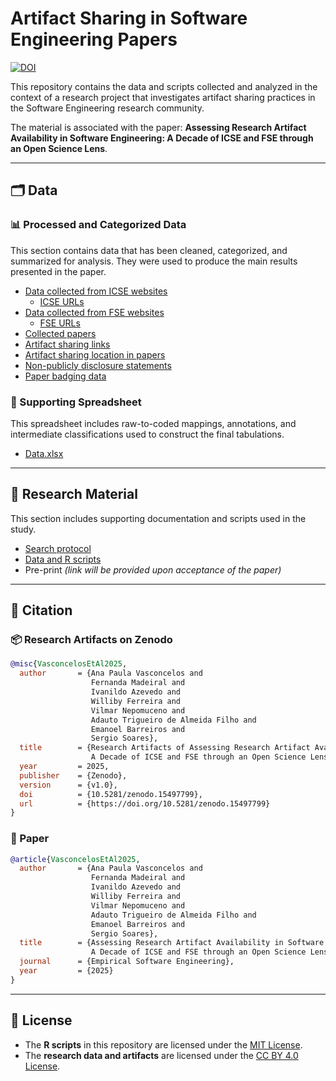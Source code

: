 # Artifact Sharing in Software Engineering Papers

[![DOI](https://zenodo.org/badge/DOI/10.5281/zenodo.15497799.svg)](https://doi.org/10.5281/zenodo.15497799)

This repository contains the data and scripts collected and analyzed in the context of a research project that investigates artifact sharing practices in the Software Engineering research community.

The material is associated with the paper: **Assessing Research Artifact Availability in Software Engineering: A Decade of ICSE and FSE through an Open Science Lens**.

---

## 🗂️ Data

### 📊 Processed and Categorized Data

This section contains data that has been cleaned, categorized, and summarized for analysis. They were used to produce the main results presented in the paper.

- [Data collected from ICSE websites](data/ICSE_data_collected_from_websites.md)
  - [ICSE URLs](data/ICSE_websites.md)
- [Data collected from FSE websites](data/FSE_data_collected_from_websites.md)
  - [FSE URLs](data/FSE_websites.md)
- [Collected papers](data/collected_papers.md)
- [Artifact sharing links](data/artifact_sharing_links.md)
- [Artifact sharing location in papers](data/artifact-sharing-section.md)
- [Non-publicly disclosure statements](data/non-publicly-disclosure_statements.md)
- [Paper badging data](data/badging.md)

### 📝 Supporting Spreadsheet

This spreadsheet includes raw-to-coded mappings, annotations, and intermediate classifications used to construct the final tabulations.

- [Data.xlsx](/data/scripts/Data.xlsx)

---

## 🔬 Research Material

This section includes supporting documentation and scripts used in the study.

  - [Search protocol](data/artifacts-search-protocol.md)
  - [Data and R scripts](data/data-and-scripts.md)
  - Pre-print _(link will be provided upon acceptance of the paper)_

---

## 📄 Citation

### 📦 Research Artifacts on Zenodo

```bibtex
@misc{VasconcelosEtAl2025,
  author       = {Ana Paula Vasconcelos and
                  Fernanda Madeiral and
                  Ivanildo Azevedo and
                  Williby Ferreira and
                  Vilmar Nepomuceno and
                  Adauto Trigueiro de Almeida Filho and
                  Emanoel Barreiros and
                  Sergio Soares},
  title        = {Research Artifacts of Assessing Research Artifact Availability in Software Engineering:
                  A Decade of ICSE and FSE through an Open Science Lens},
  year         = 2025,
  publisher    = {Zenodo},
  version      = {v1.0},
  doi          = {10.5281/zenodo.15497799},
  url          = {https://doi.org/10.5281/zenodo.15497799}
}
```

### 📝 Paper

```bibtex
@article{VasconcelosEtAl2025,
  author       = {Ana Paula Vasconcelos and
                  Fernanda Madeiral and
                  Ivanildo Azevedo and
                  Williby Ferreira and
                  Vilmar Nepomuceno and
                  Adauto Trigueiro de Almeida Filho and
                  Emanoel Barreiros and
                  Sergio Soares},
  title        = {Assessing Research Artifact Availability in Software Engineering: 
                  A Decade of ICSE and FSE through an Open Science Lens},
  journal      = {Empirical Software Engineering},
  year         = {2025}
}
```


---

## 📜 License

- The **R scripts** in this repository are licensed under the [MIT License](LICENSE).
- The **research data and artifacts** are licensed under the [CC BY 4.0 License](LICENSE-CC-BY-4.0).
